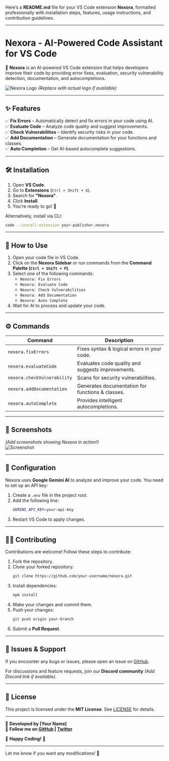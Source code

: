 Here’s a **README.md** file for your VS Code extension **Nexora**, formatted professionally with installation steps, features, usage instructions, and contribution guidelines.  

---

# **Nexora - AI-Powered Code Assistant for VS Code**  
🚀 **Nexora** is an AI-powered VS Code extension that helps developers improve their code by providing error fixes, evaluation, security vulnerability detection, documentation, and autocompletions.

![Nexora Logo](https://your-image-url.com/logo.png) *(Replace with actual logo if available)*

---

## **✨ Features**
✅ **Fix Errors** – Automatically detect and fix errors in your code using AI.  
✅ **Evaluate Code** – Analyze code quality and suggest improvements.  
✅ **Check Vulnerabilities** – Identify security risks in your code.  
✅ **Add Documentation** – Generate documentation for your functions and classes.  
✅ **Auto Completion** – Get AI-based autocomplete suggestions.  

---

## **🛠 Installation**
1. Open **VS Code**.  
2. Go to **Extensions** (`Ctrl + Shift + X`).  
3. Search for **"Nexora"**.  
4. Click **Install**.  
5. You're ready to go! 🎉  

Alternatively, install via CLI:
```sh
code --install-extension your-publisher.nexora
```

---

## **🚀 How to Use**
1. Open your code file in VS Code.  
2. Click on the **Nexora Sidebar** or run commands from the **Command Palette (`Ctrl + Shift + P`)**.  
3. Select one of the following commands:
   - `Nexora: Fix Errors`
   - `Nexora: Evaluate Code`
   - `Nexora: Check Vulnerabilities`
   - `Nexora: Add Documentation`
   - `Nexora: Auto Complete`
4. Wait for AI to process and update your code.  

---

## **⚙️ Commands**
| Command | Description |
|---------|-------------|
| `nexora.fixErrors` | Fixes syntax & logical errors in your code. |
| `nexora.evaluateCode` | Evaluates code quality and suggests improvements. |
| `nexora.checkVulnerability` | Scans for security vulnerabilities. |
| `nexora.addDocumentation` | Generates documentation for functions & classes. |
| `nexora.autoComplete` | Provides intelligent autocompletions. |

---

## **📸 Screenshots**
*(Add screenshots showing Nexora in action!)*  
![Screenshot](https://your-image-url.com/screenshot1.png)  

---

## **🔧 Configuration**
Nexora uses **Google Gemini AI** to analyze and improve your code. You need to set up an API key:  

1. Create a `.env` file in the project root.  
2. Add the following line:
   ```sh
   GEMINI_API_KEY=your-api-key
   ```
3. Restart VS Code to apply changes.  

---

## **👨‍💻 Contributing**
Contributions are welcome! Follow these steps to contribute:  

1. Fork the repository.  
2. Clone your forked repository:  
   ```sh
   git clone https://github.com/your-username/nexora.git
   ```
3. Install dependencies:
   ```sh
   npm install
   ```
4. Make your changes and commit them.  
5. Push your changes:  
   ```sh
   git push origin your-branch
   ```
6. Submit a **Pull Request**.  

---

## **🐞 Issues & Support**
If you encounter any bugs or issues, please open an issue on [GitHub](https://github.com/your-username/nexora/issues).  

For discussions and feature requests, join our **Discord community** *(Add Discord link if available)*.

---

## **📜 License**
This project is licensed under the **MIT License**. See [LICENSE](LICENSE) for details.

---

🔹 **Developed by [Your Name]**  
🔹 **Follow me on [GitHub](https://github.com/your-username) | [Twitter](https://twitter.com/your-handle)**  

🚀 **Happy Coding!** 🚀

---

Let me know if you want any modifications! 🚀